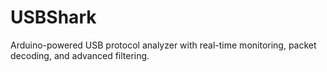 # USBShark
Arduino-powered USB protocol analyzer with real-time monitoring, packet decoding, and advanced filtering.
